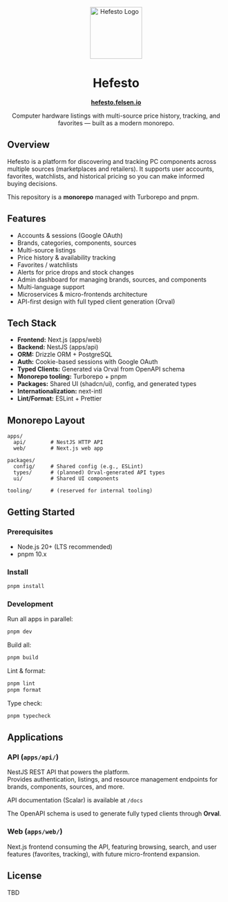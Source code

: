<p align="center">
  <img src="https://hefesto.felsen.io/logo.svg" alt="Hefesto Logo" width="120" />
</p>

<h1 align="center">Hefesto</h1>

<p align="center">
  <a href="https://hefesto.felsen.io" target="_blank"><strong>hefesto.felsen.io</strong></a>
</p>

<p align="center">
  Computer hardware listings with multi-source price history, tracking, and favorites — built as a modern monorepo.
</p>

## Overview

Hefesto is a platform for discovering and tracking PC components across multiple sources (marketplaces and retailers). It supports user accounts, favorites, watchlists, and historical pricing so you can make informed buying decisions.

This repository is a **monorepo** managed with Turborepo and pnpm.

## Features

- Accounts & sessions (Google OAuth)
- Brands, categories, components, sources
- Multi-source listings
- Price history & availability tracking
- Favorites / watchlists
- Alerts for price drops and stock changes
- Admin dashboard for managing brands, sources, and components
- Multi-language support
- Microservices & micro-frontends architecture
- API-first design with full typed client generation (Orval)

## Tech Stack

- **Frontend:** Next.js (apps/web)
- **Backend:** NestJS (apps/api)
- **ORM:** Drizzle ORM + PostgreSQL
- **Auth:** Cookie-based sessions with Google OAuth
- **Typed Clients:** Generated via Orval from OpenAPI schema
- **Monorepo tooling:** Turborepo + pnpm
- **Packages:** Shared UI (shadcn/ui), config, and generated types
- **Internationalization:** next-intl
- **Lint/Format:** ESLint + Prettier

## Monorepo Layout

```
apps/
  api/        # NestJS HTTP API
  web/        # Next.js web app

packages/
  config/     # Shared config (e.g., ESLint)
  types/      # (planned) Orval-generated API types
  ui/         # Shared UI components

tooling/      # (reserved for internal tooling)
```

## Getting Started

### Prerequisites

- Node.js 20+ (LTS recommended)
- pnpm 10.x

### Install

```bash
pnpm install
```

### Development

Run all apps in parallel:

```bash
pnpm dev
```

Build all:

```bash
pnpm build
```

Lint & format:

```bash
pnpm lint
pnpm format
```

Type check:

```bash
pnpm typecheck
```

## Applications

### API (`apps/api/`)

NestJS REST API that powers the platform.  
Provides authentication, listings, and resource management endpoints for brands, components, sources, and more.

API documentation (Scalar) is available at `/docs`

The OpenAPI schema is used to generate fully typed clients through **Orval**.

### Web (`apps/web/`)

Next.js frontend consuming the API, featuring browsing, search, and user features (favorites, tracking), with future micro-frontend expansion.

## License

TBD
